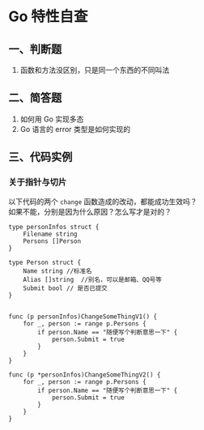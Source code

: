 # Go 特性自查
## 一、判断题
1. 函数和方法没区别，只是同一个东西的不同叫法


## 二、简答题
1. 如何用 Go 实现多态
2. Go 语言的 error 类型是如何实现的

## 三、代码实例

### 关于指针与切片
以下代码的两个 `change` 函数造成的改动，都能成功生效吗？  
如果不能，分别是因为什么原因？怎么写才是对的？  
```
type personInfos struct {
	Filename string
	Persons []Person
}

type Person struct {
	Name string	//标准名
	Alias []string	//别名，可以是邮箱、QQ号等
	Submit bool // 是否已提交
}


func (p personInfos)ChangeSomeThingV1() {
	for _, person := range p.Persons {
		if person.Name == "随便写个判断意思一下" {
			person.Submit = true
		}
	}
}

func (p *personInfos)ChangeSomeThingV2() {
	for _, person := range p.Persons {
		if person.Name == "随便写个判断意思一下" {
			person.Submit = true
		}
	}
}

```